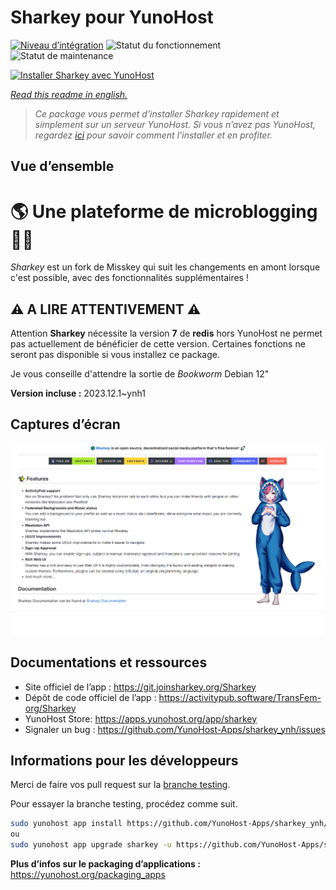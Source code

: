 <!--
N.B.: This README was automatically generated by https://github.com/YunoHost/apps/tree/master/tools/readme_generator
It shall NOT be edited by hand.
-->

# Sharkey pour YunoHost

[![Niveau d’intégration](https://dash.yunohost.org/integration/sharkey.svg)](https://dash.yunohost.org/appci/app/sharkey) ![Statut du fonctionnement](https://ci-apps.yunohost.org/ci/badges/sharkey.status.svg) ![Statut de maintenance](https://ci-apps.yunohost.org/ci/badges/sharkey.maintain.svg)

[![Installer Sharkey avec YunoHost](https://install-app.yunohost.org/install-with-yunohost.svg)](https://install-app.yunohost.org/?app=sharkey)

*[Read this readme in english.](./README.md)*

> *Ce package vous permet d’installer Sharkey rapidement et simplement sur un serveur YunoHost.
Si vous n’avez pas YunoHost, regardez [ici](https://yunohost.org/#/install) pour savoir comment l’installer et en profiter.*

## Vue d’ensemble

# 🌎 Une plateforme de microblogging 🦈🚀 

_Sharkey_ est un fork de Misskey qui suit les changements en amont lorsque c'est possible, avec des fonctionnalités supplémentaires !

## ⚠️ A LIRE ATTENTIVEMENT ⚠️

Attention **Sharkey** nécessite la version **7** de **redis** hors YunoHost ne permet pas actuellement de bénéficier de cette version.
Certaines fonctions ne seront pas disponible si vous installez ce package.

Je vous conseille d'attendre la sortie de _Bookworm_ Debian 12"


**Version incluse :** 2023.12.1~ynh1

## Captures d’écran

![Capture d’écran de Sharkey](./doc/screenshots/screenshot-desktop.png)

## Documentations et ressources

* Site officiel de l’app : <https://git.joinsharkey.org/Sharkey>
* Dépôt de code officiel de l’app : <https://activitypub.software/TransFem-org/Sharkey>
* YunoHost Store: <https://apps.yunohost.org/app/sharkey>
* Signaler un bug : <https://github.com/YunoHost-Apps/sharkey_ynh/issues>

## Informations pour les développeurs

Merci de faire vos pull request sur la [branche testing](https://github.com/YunoHost-Apps/sharkey_ynh/tree/testing).

Pour essayer la branche testing, procédez comme suit.

``` bash
sudo yunohost app install https://github.com/YunoHost-Apps/sharkey_ynh/tree/testing --debug
ou
sudo yunohost app upgrade sharkey -u https://github.com/YunoHost-Apps/sharkey_ynh/tree/testing --debug
```

**Plus d’infos sur le packaging d’applications :** <https://yunohost.org/packaging_apps>